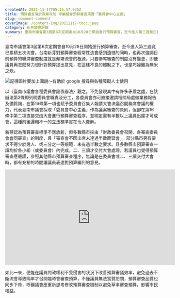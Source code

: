 ```yaml
---
createdAt: 2021-11-17T05:15:57.935Z
title: 預算審查淪於政黨攻防 呼籲議會預算審查落實「委員會中心主義」
slug: comment-comment
coverImage: /content-img/20211117-tncc.jpeg
category: 新芽議會評論
summary: 臺南市議會第3屆第6次定期會自10月28日開始進行預算審查，至今進入第三週竟已累積五次流會。台南新芽對預算審查經常性流會感到遺憾的同時，也再次強調目前預算的聯席審查制度就是頻繁流會的根源，只要聯席審查的制度沒有變更，即便議員再怎麼努力想針對預算提出意見，在這樣不良的體制之下，也是巧婦難為無米之炊。
---
```

臺南市議會第3屆第6次定期會自10月28日開始進行預算審查，至今進入第三週竟已累積五次流會。台南新芽對預算審查經常性流會感到遺憾的同時，也再次強調目前預算的聯席審查制度就是頻繁流會的根源，只要聯席審查的制度沒有變更，即便議員再怎麼努力想針對預算提出意見，在這樣不良的體制之下，也是巧婦難為無米之炊。

![](/content-img/黨.png "記得圖片要加上圖說～有助於 google 搜尋與各種障礙人士使用")

以〈臺南市議會各種委員會設置辦法〉觀之，不免發現其中有許多矛盾之處，在該辦法第2條即列明委員會職責及分工，各委員會亦可直接邀請相關局處做業務報告及備質詢，在第16條第一項也賦予委員會召集人報請大會決議召開聯席會議的權力，代表臺南市議會採取「委員會中心主義」作為議案審查的原則，但卻在第16條中第二項直接交由大會進行預算審查程序，並明定需有半數以上議員出席才可成會，這種前後邏輯不一的立法標準實在令人費解。

新芽認為預算審查標準不應放鬆，但多數縣市採由「財政委員會召開、各審查委員會會同審查」的制度，且「審查會不因出席未達過半數而延會」，部分縣市另有要求不得少於幾人、或三分之一等規範，未有過半數之要求。且多數縣市預算審查一讀均於各小組（或委員會）內完成，二、三讀才交付大會處理，若議員也覺得預算審查應嚴謹，參照其他縣市預算審查程序，無論是在委員會或二、三讀交付大會時，都有充裕的時間讓議員表達對預算編列的意見。

<iframe width="560" height="315" src="https://www.youtube.com/embed/jygqs53N9wA" title="YouTube video player" frameborder="0" allow="accelerometer; autoplay; clipboard-write; encrypted-media; gyroscope; picture-in-picture" allowfullscreen></iframe>

如此一來，便能在議員問政權利不受侵害的狀況下改善預算審議效率，避免過去不斷流會導致隔年才召開臨時會審查預算，不僅議員無法實質把關，預算審查品質也同步下降，呼籲議會應重新思考修改預算審查機制以避免草率審查預算，影響市民權益。